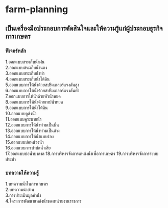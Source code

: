 # farm-planning  
## เป็นเครื่องมือประกอบการตัดสินใจและให้ความรู้แก่ผู้ประกอบธุรกิจการเกษตร  
### ฟีเจอร์หลัก  
1.ออกแบบสระเก็บน้ำฝน  
2.ออกแบบสระเก็บน้ำนอง  
3.ออกแบบสระเก็บน้ำท่า  
4.ออกแบบสระเก็บน้ำใต้ดิน  
5.ออกแบบการให้น้ำด้วยสปริงเกลอร์แรงดันสูง  
6.ออกแบบการให้น้ำด้วยสปริงเกลอร์แรงดันต่ำ  
7.ออกแบบการให้น้ำด้วยหัวน้ำหยด  
8.ออกแบบการให้น้ำด้วยเทปน้ำหยด  
9.ออกแบบการให้น้ำใต้ดิน  
10.ออกแบบคูส่งน้ำ  
11.ออกแบบคูระบายน้ำ  
12.ออกแบบการให้น้ำท่วมเป็นผืน  
13.ออกแบบการให้น้ำท่วมเป็นอ่าง  
14.ออกแบบการให้น้ำแบบร่อง  
15.ออกแบบบ่อหน่วงน้ำ  
16.ออกแบบการบำบัดน้ำเสีย  
17.ออกแบบบ่อน้ำบาดาล
18.การบริหารจัดการแหล่งน้ำเพื่อการเกษตร
19.การบริหารจัดการระบบประปา

### บทความให้ความรู้  
1.บทความน้ำในการเกษตร  
2.บทความน่าอ่าน  
3.การประเมินมูลค่าน้ำ  
4.โครงการพัฒนาแหล่งน้ำของหน่วยงานราชการ  
